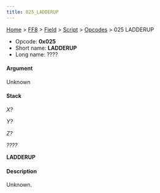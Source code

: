 ```yaml
---
title: 025_LADDERUP
---
```


[Home](../../../../index.md) > [FF8](../../../../FF8.md) > [Field](../../../Field.md) > [Script](../../Script.md) > [Opcodes](../Opcodes.md) > 025 LADDERUP

-   Opcode: **0x025**
-   Short name: **LADDERUP**
-   Long name: ????

#### Argument

Unknown

#### Stack

  
*X?*

*Y?*

*Z?*

*????*

**LADDERUP**

#### Description

Unknown.

